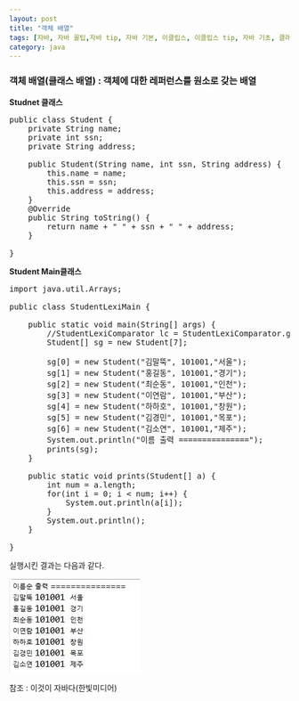 ```yaml
---
layout: post
title: "객체 배열"
tags: [자바, 자바 꿀팁,자바 tip, 자바 기본, 이클립스, 이클립스 tip, 자바 기초, 클래스 배열, 자바 클래스 배열, 객체 배열]
category: java
---
```

### 객체 배열(클래스 배열) : 객체에 대한 레퍼런스를 원소로 갖는 배열

**Studnet 클래스**
<pre class="prttyprint">
public class Student {
	private String name;
	private int ssn;
	private String address;

	public Student(String name, int ssn, String address) {
		this.name = name;
		this.ssn = ssn;
		this.address = address;
	}
	@Override
	public String toString() {
		return name + " " + ssn + " " + address;
	}

}
</pre>

**Student Main클래스**
<pre class="prttyprint">
import java.util.Arrays;

public class StudentLexiMain {

	public static void main(String[] args) {
		//StudentLexiComparator lc = StudentLexiComparator.getInstance();
		Student[] sg = new Student[7];

		sg[0] = new Student("김말뚝", 101001,"서울");
		sg[1] = new Student("홍길동", 101001,"경기");
		sg[2] = new Student("최순동", 101001,"인천");
		sg[3] = new Student("이연람", 101001,"부산");
		sg[4] = new Student("하하호", 101001,"창원");
		sg[5] = new Student("김경민", 101001,"목포");
		sg[6] = new Student("김소연", 101001,"제주");
		System.out.println("이름 출력 ===============");
		prints(sg);
	}

	public static void prints(Student[] a) {
		int num = a.length;
		for(int i = 0; i < num; i++) {
			System.out.println(a[i]);
		}
		System.out.println();
	}

}
</pre>

실행시킨 결과는 다음과 같다.

![array](/assets/img/object_array.JPG)



참조 : 이것이 자바다(한빛미디어)
